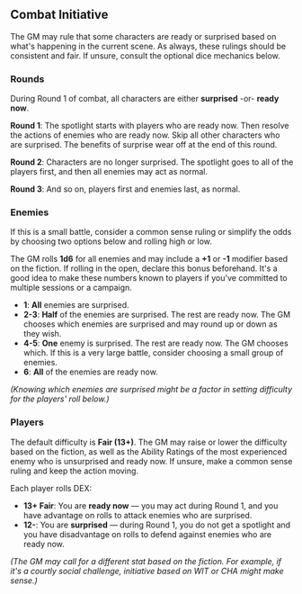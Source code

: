 ## Combat Initiative

The GM may rule that some characters are ready or surprised based on what's happening in the current scene. As always, these rulings should be consistent and fair. If unsure, consult the optional dice mechanics below.

### Rounds

During Round 1 of combat, all characters are either **surprised** -or- **ready now**.

**Round 1**: The spotlight starts with players who are ready now. Then resolve the actions of enemies who are ready now. Skip all other characters who are surprised. The benefits of surprise wear off at the end of this round.

**Round 2**: Characters are no longer surprised. The spotlight goes to all of the players first, and then all enemies may act as normal.

**Round 3**: And so on, players first and enemies last, as normal.

### Enemies

If this is a small battle, consider a common sense ruling or simplify the odds by choosing two options below and rolling high or low.

The GM rolls **1d6** for all enemies and may include a **+1** or **-1** modifier based on the fiction. If rolling in the open, declare this bonus beforehand. It's a good idea to make these numbers known to players if you've committed to multiple sessions or a campaign.
 * **1**:	**All** enemies are surprised.
 * **2-3**: **Half** of the enemies are surprised. The rest are ready now. The GM chooses which enemies are surprised and may round up or down as they wish. 
 * **4-5**: **One** enemy is surprised. The rest are ready now. The GM chooses which. If this is a very large battle, consider choosing a small group of enemies.
 * **6**:	**All** of the enemies are ready now.

_(Knowing which enemies are surprised might be a factor in setting difficulty for the players' roll below.)_

### Players

The default difficulty is **Fair (13+)**. The GM may raise or lower the difficulty based on the fiction, as well as the Ability Ratings of the most experienced enemy who is unsurprised and ready now. If unsure, make a common sense ruling and keep the action moving.

Each player rolls DEX:
 * **13+	Fair**:	You are **ready now** — you may act during Round 1, and you have advantage on rolls to attack enemies who are surprised.
 * **12-**:			You are  **surprised** — during Round 1, you do not get a spotlight and you have disadvantage on rolls to defend against enemies who are ready now.

_(The GM may call for a different stat based on the fiction. For example, if it's a courtly social challenge, initiative based on WIT or CHA might make sense.)_
